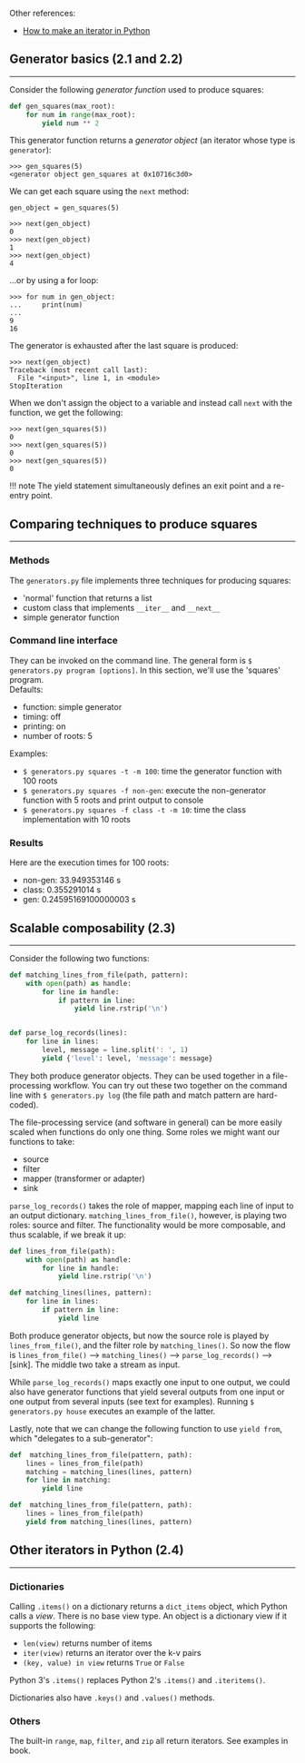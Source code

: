 Other references:

* [How to make an iterator in Python](https://treyhunner.com/2018/06/how-to-make-an-iterator-in-python/)

## Generator basics (2.1 and 2.2)
---
Consider the following *generator function* used to produce squares:
```python
def gen_squares(max_root):
    for num in range(max_root):
        yield num ** 2
```

This generator function returns a *generator object* (an iterator whose type is `generator`):
```
>>> gen_squares(5)
<generator object gen_squares at 0x10716c3d0>
```

We can get each square using the `next` method:
```
gen_object = gen_squares(5)

>>> next(gen_object)
0
>>> next(gen_object)
1
>>> next(gen_object)
4
```

...or by using a for loop:
```
>>> for num in gen_object:
...     print(num)
...     
9
16
```

The generator is exhausted after the last square is produced:
```
>>> next(gen_object)
Traceback (most recent call last):
  File "<input>", line 1, in <module>
StopIteration
```

When we don't assign the object to a variable and instead call `next` with the function, we get the following:
```
>>> next(gen_squares(5))
0
>>> next(gen_squares(5))
0
>>> next(gen_squares(5))
0
```

!!! note
    The yield statement simultaneously defines an exit point and a re-entry point. 

## Comparing techniques to produce squares
---
### Methods
The `generators.py` file implements three techniques for producing squares:

* 'normal' function that returns a list
* custom class that implements `__iter__` and `__next__`
* simple generator function

### Command line interface
They can be invoked on the command line.  The general form is `$ generators.py program [options]`. 
In this section, we'll use the 'squares' program.  
Defaults:

* function: simple generator
* timing: off
* printing: on
* number of roots: 5

Examples:

* `$ generators.py squares -t -m 100`: time the generator function with 100 roots
* `$ generators.py squares -f non-gen`: execute the non-generator function with 5 roots and print output to console
* `$ generators.py squares -f class -t -m 10`: time the class implementation with 10 roots

### Results
Here are the execution times for 100 roots:

* non-gen: 33.949353146 s
* class: 0.355291014 s
* gen: 0.24595169100000003 s

## Scalable composability (2.3)
---
Consider the following two functions:
```python
def matching_lines_from_file(path, pattern):
    with open(path) as handle:
        for line in handle:
            if pattern in line:
                yield line.rstrip('\n')


def parse_log_records(lines):
    for line in lines:
        level, message = line.split(': ', 1)
        yield {'level': level, 'message': message}
```

They both produce generator objects. They can be used together in a file-processing workflow. 
You can try out these two together on the command line with `$ generators.py log` (the file path and match pattern are 
hard-coded).

The file-processing service (and software in general) can be more easily scaled when functions do only one thing. 
Some roles we might want our functions to take:

* source
* filter
* mapper (transformer or adapter)
* sink

`parse_log_records()` takes the role of mapper, mapping each line of input to an output dictionary.
`matching_lines_from_file()`, however, is playing two roles: source and filter. The functionality would be more 
composable, and thus scalable, if we break it up:

```python
def lines_from_file(path):
    with open(path) as handle:
        for line in handle:
            yield line.rstrip('\n')

def matching_lines(lines, pattern):
    for line in lines:
        if pattern in line:
            yield line
```

Both produce generator objects, but now the source role is played by `lines_from_file()`, and the filter role by 
`matching_lines()`. So now the flow is `lines_from_file()` --> `matching_lines()` --> `parse_log_records()` --> 
\[sink\]. The middle two take a stream as input.

While `parse_log_records()` maps exactly one input to one output, we could also have generator functions that yield 
several outputs from one input or one output from several inputs (see text for examples).  Running 
`$ generators.py house` executes an example of the latter.

Lastly, note that we can change the following function to use `yield from`, which "delegates to a sub-generator":

```python
def  matching_lines_from_file(pattern, path):
    lines = lines_from_file(path)
    matching = matching_lines(lines, pattern)
    for line in matching:
        yield line

def  matching_lines_from_file(pattern, path):
    lines = lines_from_file(path)
    yield from matching_lines(lines, pattern)
```

## Other iterators in Python (2.4)
---

### Dictionaries
Calling `.items()` on a dictionary returns a `dict_items` object, which Python calls a *view*. There is no base view 
type. An object is a dictionary view if it supports the following:

* `len(view)` returns number of items
* `iter(view)` returns an iterator over the k-v pairs
* `(key, value) in view` returns `True` or `False`

Python 3's `.items()` replaces Python 2's `.items()` and `.iteritems()`.

Dictionaries also have `.keys()` and `.values()` methods.

### Others
The built-in `range`, `map`, `filter`, and `zip` all return iterators. See examples in book.

